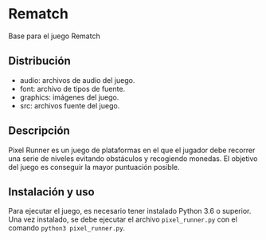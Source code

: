 # Rematch

Base para el juego Rematch

## Distribución

- audio: archivos de audio del juego.
- font: archivo de tipos de fuente.
- graphics: imágenes del juego.
- src: archivos fuente del juego.

## Descripción

Pixel Runner es un juego de plataformas en el que el jugador debe recorrer una serie de niveles evitando obstáculos y recogiendo monedas. El objetivo del juego es conseguir la mayor puntuación posible.

## Instalación y uso

Para ejecutar el juego, es necesario tener instalado Python 3.6 o superior. Una vez instalado, se debe ejecutar el archivo `pixel_runner.py` con el comando `python3 pixel_runner.py`.
